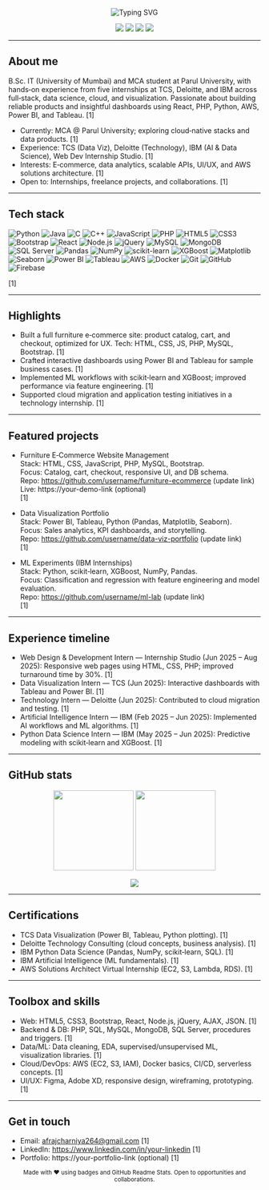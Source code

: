 <!-- afraz18 -->
<p align="center">
  <img src="https://readme-typing-svg.demolab.com?font=Inter&weight=600&size=26&pause=1200&color=0C87F2&center=true&vCenter=true&width=900&lines=Hi%2C+I'm+Afraj+Charaniya+%F0%9F%91%8B;Full‑stack+Developer+%7C+Data+Science+%7C+Cloud;Open+to+Internships+%26+Projects" alt="Typing SVG" />
</p>

<p align="center">
  <a href="mailto:afrajcharniya264@gmail.com"><img src="https://img.shields.io/badge/Email-afrajcharniya264%40gmail.com-0C87F2?style=for-the-badge&logo=gmail&logoColor=white" /></a>
  <a href="https://www.linkedin.com/in/your-linkedin"><img src="https://img.shields.io/badge/LinkedIn-Profile-0A66C2?style=for-the-badge&logo=linkedin&logoColor=white" /></a>
  <a href="https://github.com/username"><img src="https://img.shields.io/badge/GitHub-username-181717?style=for-the-badge&logo=github&logoColor=white" /></a>
  <img src="https://img.shields.io/badge/Location-India-28a745?style=for-the-badge" />
</p>

---

## About me
B.Sc. IT (University of Mumbai) and MCA student at Parul University, with hands‑on experience from five internships at TCS, Deloitte, and IBM across full‑stack, data science, cloud, and visualization. Passionate about building reliable products and insightful dashboards using React, PHP, Python, AWS, Power BI, and Tableau. [1]

- Currently: MCA @ Parul University; exploring cloud‑native stacks and data products. [1]
- Experience: TCS (Data Viz), Deloitte (Technology), IBM (AI & Data Science), Web Dev Internship Studio. [1]
- Interests: E‑commerce, data analytics, scalable APIs, UI/UX, and AWS solutions architecture. [1]
- Open to: Internships, freelance projects, and collaborations. [1]

---

## Tech stack
<p>
  <!-- Languages -->
  <img alt="Python" src="https://img.shields.io/badge/Python-3572A5?style=for-the-badge&logo=python&logoColor=white" />
  <img alt="Java" src="https://img.shields.io/badge/Java-b07219?style=for-the-badge&logo=openjdk&logoColor=white" />
  <img alt="C" src="https://img.shields.io/badge/C-555555?style=for-the-badge&logo=c&logoColor=white" />
  <img alt="C++" src="https://img.shields.io/badge/C%2B%2B-004482?style=for-the-badge&logo=cplusplus&logoColor=white" />
  <img alt="JavaScript" src="https://img.shields.io/badge/JavaScript-f1e05a?style=for-the-badge&logo=javascript&logoColor=black" />
  <img alt="PHP" src="https://img.shields.io/badge/PHP-4F5B93?style=for-the-badge&logo=php&logoColor=white" />
  
  <!-- Web -->
  <img alt="HTML5" src="https://img.shields.io/badge/HTML5-e34c26?style=for-the-badge&logo=html5&logoColor=white" />
  <img alt="CSS3" src="https://img.shields.io/badge/CSS3-563d7c?style=for-the-badge&logo=css3&logoColor=white" />
  <img alt="Bootstrap" src="https://img.shields.io/badge/Bootstrap-7952B3?style=for-the-badge&logo=bootstrap&logoColor=white" />
  <img alt="React" src="https://img.shields.io/badge/React-61DBFB?style=for-the-badge&logo=react&logoColor=black" />
  <img alt="Node.js" src="https://img.shields.io/badge/Node.js-44883e?style=for-the-badge&logo=nodedotjs&logoColor=white" />
  <img alt="jQuery" src="https://img.shields.io/badge/jQuery-0865A6?style=for-the-badge&logo=jquery&logoColor=white" />
  
  <!-- Databases -->
  <img alt="MySQL" src="https://img.shields.io/badge/MySQL-00618a?style=for-the-badge&logo=mysql&logoColor=white" />
  <img alt="MongoDB" src="https://img.shields.io/badge/MongoDB-10AA50?style=for-the-badge&logo=mongodb&logoColor=white" />
  <img alt="SQL Server" src="https://img.shields.io/badge/SQL%20Server-CC2927?style=for-the-badge&logo=microsoftsqlserver&logoColor=white" />
  
  <!-- Data / ML / Viz -->
  <img alt="Pandas" src="https://img.shields.io/badge/Pandas-130654?style=for-the-badge&logo=pandas&logoColor=white" />
  <img alt="NumPy" src="https://img.shields.io/badge/NumPy-013243?style=for-the-badge&logo=numpy&logoColor=white" />
  <img alt="scikit-learn" src="https://img.shields.io/badge/scikit--learn-F7931E?style=for-the-badge&logo=scikitlearn&logoColor=white" />
  <img alt="XGBoost" src="https://img.shields.io/badge/XGBoost-EB5B2A?style=for-the-badge&logo=xgboost&logoColor=white" />
  <img alt="Matplotlib" src="https://img.shields.io/badge/Matplotlib-0C61A0?style=for-the-badge&logo=plotly&logoColor=white" />
  <img alt="Seaborn" src="https://img.shields.io/badge/Seaborn-4C72B0?style=for-the-badge&logo=python&logoColor=white" />
  <img alt="Power BI" src="https://img.shields.io/badge/Power%20BI-F2C811?style=for-the-badge&logo=powerbi&logoColor=black" />
  <img alt="Tableau" src="https://img.shields.io/badge/Tableau-1F4390?style=for-the-badge&logo=tableau&logoColor=white" />
  
  <!-- Cloud / DevOps -->
  <img alt="AWS" src="https://img.shields.io/badge/AWS-FF9900?style=for-the-badge&logo=amazonaws&logoColor=black" />
  <img alt="Docker" src="https://img.shields.io/badge/Docker-2496ED?style=for-the-badge&logo=docker&logoColor=white" />
  <img alt="Git" src="https://img.shields.io/badge/Git-F05033?style=for-the-badge&logo=git&logoColor=white" />
  <img alt="GitHub" src="https://img.shields.io/badge/GitHub-181717?style=for-the-badge&logo=github&logoColor=white" />
  <img alt="Firebase" src="https://img.shields.io/badge/Firebase-FFCA28?style=for-the-badge&logo=firebase&logoColor=black" />
</p>
[1]

---

## Highlights
- Built a full furniture e‑commerce site: product catalog, cart, and checkout, optimized for UX. Tech: HTML, CSS, JS, PHP, MySQL, Bootstrap. [1]
- Crafted interactive dashboards using Power BI and Tableau for sample business cases. [1]
- Implemented ML workflows with scikit‑learn and XGBoost; improved performance via feature engineering. [1]
- Supported cloud migration and application testing initiatives in a technology internship. [1]

---

## Featured projects
- Furniture E‑Commerce Website Management  
  Stack: HTML, CSS, JavaScript, PHP, MySQL, Bootstrap.  
  Focus: Catalog, cart, checkout, responsive UI, and DB schema.  
  Repo: https://github.com/username/furniture-ecommerce (update link)  
  Live: https://your-demo-link (optional)  
  [1]

- Data Visualization Portfolio  
  Stack: Power BI, Tableau, Python (Pandas, Matplotlib, Seaborn).  
  Focus: Sales analytics, KPI dashboards, and storytelling.  
  Repo: https://github.com/username/data-viz-portfolio (update link)  
  [1]

- ML Experiments (IBM Internships)  
  Stack: Python, scikit‑learn, XGBoost, NumPy, Pandas.  
  Focus: Classification and regression with feature engineering and model evaluation.  
  Repo: https://github.com/username/ml-lab (update link)  
  [1]

---

## Experience timeline
- Web Design & Development Intern — Internship Studio (Jun 2025 – Aug 2025): Responsive web pages using HTML, CSS, PHP; improved turnaround time by 30%. [1]
- Data Visualization Intern — TCS (Jun 2025): Interactive dashboards with Tableau and Power BI. [1]
- Technology Intern — Deloitte (Jun 2025): Contributed to cloud migration and testing. [1]
- Artificial Intelligence Intern — IBM (Feb 2025 – Jun 2025): Implemented AI workflows and ML algorithms. [1]
- Python Data Science Intern — IBM (May 2025 – Jun 2025): Predictive modeling with scikit‑learn and XGBoost. [1]

---

## GitHub stats
<p align="center">
  <img src="https://github-readme-stats.vercel.app/api?username=username&show_icons=true&theme=tokyonight&hide_border=true" height="160" />
  <img src="https://github-readme-streak-stats.herokuapp.com?user=username&theme=tokyonight&hide_border=true" height="160" />
</p>

<p align="center">
  <img src="https://github-readme-activity-graph.vercel.app/graph?username=username&theme=tokyo-night&hide_border=true&custom_title=Contribution%20Graph" />
</p>

---

## Certifications
- TCS Data Visualization (Power BI, Tableau, Python plotting). [1]
- Deloitte Technology Consulting (cloud concepts, business analysis). [1]
- IBM Python Data Science (Pandas, NumPy, scikit‑learn, SQL). [1]
- IBM Artificial Intelligence (ML fundamentals). [1]
- AWS Solutions Architect Virtual Internship (EC2, S3, Lambda, RDS). [1]

---

## Toolbox and skills
- Web: HTML5, CSS3, Bootstrap, React, Node.js, jQuery, AJAX, JSON. [1]
- Backend & DB: PHP, SQL, MySQL, MongoDB, SQL Server, procedures and triggers. [1]
- Data/ML: Data cleaning, EDA, supervised/unsupervised ML, visualization libraries. [1]
- Cloud/DevOps: AWS (EC2, S3, IAM), Docker basics, CI/CD, serverless concepts. [1]
- UI/UX: Figma, Adobe XD, responsive design, wireframing, prototyping. [1]

---

## Get in touch
- Email: afrajcharniya264@gmail.com [1]
- LinkedIn: https://www.linkedin.com/in/your-linkedin [1]
- Portfolio: https://your-portfolio-link (optional) [1]

<!-- Footer -->
<p align="center">
  <sub>Made with ❤ using badges and GitHub Readme Stats. Open to opportunities and collaborations.</sub>
</p>
